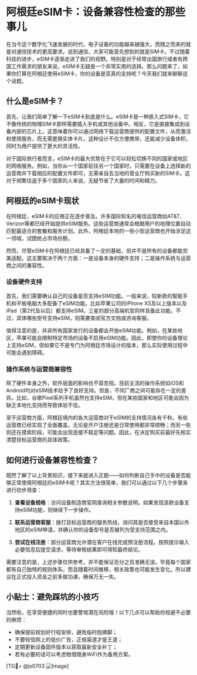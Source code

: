 # 阿根廷eSIM卡：设备兼容性检查的那些事儿

在当今这个数字化飞速发展的时代，电子设备的功能越来越强大，而随之而来的就是对通信技术的更高要求。说到通信，大家可能首先想到的就是SIM卡。不过随着科技的进步，eSIM卡逐渐走进了我们的视野。特别是对于经常出国旅行或者有跨国工作需求的朋友来说，eSIM卡无疑是一个非常实用的选择。那么问题来了，如果你打算在阿根廷使用eSIM卡，你的设备是否真的支持呢？今天我们就来聊聊这个话题。

## 什么是eSIM卡？

首先，让我们简单了解一下eSIM卡到底是什么。eSIM卡是一种嵌入式SIM卡，它不像传统的物理SIM卡那样需要插入手机或其他设备中。相反，它是直接集成到设备内部的芯片上。这意味着你可以通过网络下载运营商提供的配置文件，从而激活和使用服务，而无需更换实体卡片。这种设计不仅方便携带，还能减少设备体积，同时为用户提供了更大的灵活性。

对于国际旅行者而言，eSIM卡的最大优势在于它可以轻松切换不同的国家或地区的网络服务。例如，当你从一个国家前往另一个国家时，只需要在设备上选择新的运营商并下载相应的配置文件即可，无需亲自去当地的营业厅购买新的SIM卡。这对于频繁往返于多个国家的人来说，无疑节省了大量的时间和精力。

## 阿根廷的eSIM卡现状

在阿根廷，eSIM卡的应用正在逐步普及。许多国际知名的电信运营商如AT&T、Verizon等都已经开始提供eSIM服务。这些运营商通常会根据用户的地理位置自动匹配最适合的套餐和服务计划。此外，阿根廷本地的一些小型运营商也开始涉足这一领域，试图抢占市场份额。

然而，尽管eSIM卡在阿根廷已经具备了一定的基础，但并不是所有的设备都能完美适配。这主要取决于两个方面：一是设备本身的硬件支持；二是操作系统与运营商之间的兼容性。

### 设备硬件支持

首先，我们需要确认自己的设备是否支持eSIM功能。一般来说，较新款的智能手机和平板电脑大多配备了eSIM功能。比如苹果公司的iPhone XS及以上版本以及iPad（第2代及以后）都支持eSIM。三星的部分高端机型同样具备此功能。不过，具体哪些型号支持eSIM，则需要查阅官方文档或咨询客服。

值得注意的是，并非所有国家发行的设备都会开放eSIM功能。例如，在某些地区，苹果可能会限制特定市场的设备不启用eSIM功能。因此，即使你的设备理论上支持eSIM，但如果它不是专门为阿根廷市场设计的版本，那么实际使用过程中可能会遇到障碍。

### 操作系统与运营商兼容性

除了硬件本身之外，软件层面的影响也不容忽视。目前主流的操作系统如iOS和Android均对eSIM技术给予了良好支持。但是，不同厂商之间可能存在一定的差异。比如，谷歌Pixel系列手机虽然也支持eSIM，但在某些国家和地区可能会因为缺乏本地化支持而导致体验不佳。

至于运营商方面，阿根廷境内的各大运营商对于eSIM的支持情况各有千秋。有些运营商已经实现了全面覆盖，无论是开户注册还是日常使用都非常顺畅；而另一些则还在摸索阶段，可能会出现连接不稳定等问题。因此，在决定购买前最好先核实清楚目标运营商的具体政策。

## 如何进行设备兼容性检查？

既然了解了以上背景知识，接下来就进入正题——如何判断自己手中的设备是否能够正常使用阿根廷的eSIM卡呢？其实方法很简单，我们可以通过以下几个步骤来进行初步筛查：

1. **查看设备规格**：访问设备制造商官网查询相关参数说明。如果发现该款设备支持eSIM功能，则继续下一步操作。
   
2. **联系运营商客服**：拨打目标运营商的服务热线，询问其是否接受来自本国以外地区的eSIM申请，并确认你的设备型号是否被列为受支持范围之内。
   
3. **尝试在线注册**：部分运营商允许潜在客户在线完成预注册流程。按照提示输入必要信息后提交请求，等待审核结果即可得知最终结论。

需要注意的是，上述步骤仅供参考，并不能保证百分之百准确无误。毕竟每个国家都有自己独特的规则体系，而且随着时间推移，相关政策也可能发生变化。所以建议在正式投入资金之前多做功课，确保万无一失。

## 小贴士：避免踩坑的小技巧

当然啦，在享受便捷的同时也要警惕潜在风险哦！以下几点可以帮助你规避不必要的麻烦：

- 确保提前规划好行程安排，避免临时抱佛脚；
- 不要轻信网上的低价广告，正规渠道才是王道；
- 定期更新设备固件版本以获取最新安全补丁；
- 若有必要的话可以考虑租借随身WiFi作为备用方案。

[TG💪+ @jx0703 ![Image](https://github.com/user-attachments/assets/dbca1d08-cadb-493c-b0ec-ad6f7a83f270)]